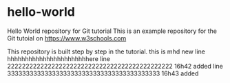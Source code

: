 # hello-world
Hello World repository for Git tutorial
This is an example repository for the Git tutoial on https://www.w3schools.com

This repository is built step by step in the tutorial.
this is mhd new line hhhhhhhhhhhhhhhhhhhhhhhere
line 222222222222222222222222222222222222222222222  16h42 added
line 33333333333333333333333333333333333333333 16h43 added
